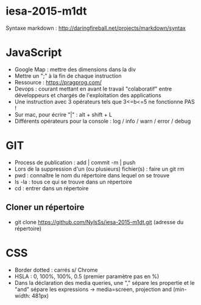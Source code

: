 # iesa-2015-m1dt 
Syntaxe markdown : http://daringfireball.net/projects/markdown/syntax

# JavaScript
* Google Map : mettre des dimensions dans la div
* Mettre un ";" à la fin de chaque instruction
* Ressource : https://pragprog.com/
* Devops : courant mettant en avant le travail "colaboratif" entre développeurs et chargés de l'exploitation des applications
* Une instruction avec 3 opérateurs tels que 3<=b<=5 ne fonctionne PAS !
* Sur mac, pour écrire "|" : alt + shift + L
* Différents opérateurs pour la console : log / info / warn / error / debug

# GIT
* Process de publication : add | commit -m | push
* Lors de la suppression d'un (ou plusieurs) fichier(s) : faire un git rm
* pwd : connaître le nom du répertoire dans lequel on se trouve
* ls -la : tous ce qui se trouve dans un répertoire
* cd : entrer dans un répertoire

## Cloner un répertoire
* git clone https://github.com/NylsSs/iesa-2015-m1dt.git (adresse du répertoire)



# CSS
* Border dotted : carrés s/ Chrome
* HSLA : 0, 100%, 100%, 0.5 (premier paramètre pas en %)
* Dans la déclaration des media queries, une "," sépare les propertie et le "and" sépare les expressions
  -> media=screen, projection and (min-width: 481px)